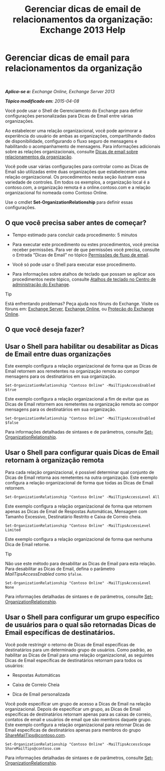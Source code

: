 ﻿---
title: 'Gerenciar dicas de email de relacionamentos da organização: Exchange 2013 Help'
TOCTitle: Gerenciar dicas de email para relacionamentos da organização
ms:assetid: 6e6b48ef-c41c-47ad-8063-66901765c2a5
ms:mtpsurl: https://technet.microsoft.com/pt-br/library/JJ649324(v=EXCHG.150)
ms:contentKeyID: 50485788
ms.date: 05/22/2018
mtps_version: v=EXCHG.150
ms.translationtype: MT
---

# Gerenciar dicas de email para relacionamentos da organização

 

_**Aplica-se a:** Exchange Online, Exchange Server 2013_

_**Tópico modificado em:** 2015-04-08_

Você pode usar o Shell de Gerenciamento do Exchange para definir configurações personalizadas para Dicas de Email entre várias organizações.

Ao estabelecer uma relação organizacional, você pode aprimorar a experiência do usuário de ambas as organizações, compartilhando dados de disponibilidade, configurando o fluxo seguro de mensagens e habilitando o acompanhamento de mensagens. Para informações adicionais sobre as relações organizacionais, consulte [Dicas de email sobre relacionamentos da organização](mailtips-over-organization-relationships-exchange-2013-help.md).

Você pode usar várias configurações para controlar como as Dicas de Email são utilizadas entre duas organizações que estabeleceram uma relação organizacional. Os procedimentos nesta seção ilustram essa variedade de controles. Em todos os exemplos, a organização local é a contoso.com, a organização remota é a online.contoso.com e a relação organizacional foi nomeada como Contoso Online.

Use o cmdlet **Set-OrganizationRelationship** para definir essas configurações.

## O que você precisa saber antes de começar?

  - Tempo estimado para concluir cada procedimento: 5 minutos

  - Para executar este procedimento ou estes procedimentos, você precisa receber permissões. Para ver de que permissões você precisa, consulte o Entrada "Dicas de Email" no tópico [Permissões de fluxo de email](mail-flow-permissions-exchange-2013-help.md).

  - Você só pode usar o Shell para executar esse procedimento.

  - Para informações sobre atalhos de teclado que possam se aplicar aos procedimentos neste tópico, consulte [Atalhos de teclado no Centro de administração do Exchange](keyboard-shortcuts-in-the-exchange-admin-center-exchange-online-protection-help.md).


> [!TIP]
> Está enfrentando problemas? Peça ajuda nos fóruns do Exchange. Visite os fóruns em: <A href="https://go.microsoft.com/fwlink/p/?linkid=60612">Exchange Server</A>, <A href="https://go.microsoft.com/fwlink/p/?linkid=267542">Exchange Online</A>, ou <A href="https://go.microsoft.com/fwlink/p/?linkid=285351">Proteção do Exchange Online</A>.



## O que você deseja fazer?

## Usar o Shell para habilitar ou desabilitar as Dicas de Email entre duas organizações

Este exemplo configura a relação organizacional de forma que as Dicas de Email retornem aos remetentes na organização remota ao compor mensagens para os destinatários em sua organização.

    Set-OrganizationRelationship "Contoso Online" -MailTipsAccessEnabled $true

Este exemplo configura a relação organizacional a fim de evitar que as Dicas de Email retornem aos remetentes na organização remota ao compor mensagens para os destinatários em sua organização.

    Set-OrganizationRelationship "Contoso Online" -MailTipsAccessEnabled $false

Para informações detalhadas de sintaxes e de parâmetros, consulte [Set-OrganizationRelationship](https://technet.microsoft.com/pt-br/library/ee332326\(v=exchg.150\)).

## Usar o Shell para configurar quais Dicas de Email retornam à organização remota

Para cada relação organizacional, é possível determinar qual conjunto de Dicas de Email retorna aos remetentes na outra organização. Este exemplo configura a relação organizacional de forma que todas as Dicas de Email retornem.

    Set-OrganizationRelationship "Contoso Online" -MailTipsAccessLevel All

Este exemplo configura a relação organizacional de forma que retornem apenas as Dicas de Email de Respostas Automáticas, Mensagem com Tamanho Excessivo, Destinatário Restrito e Caixa de Correio cheia.

    Set-OrganizationRelationship "Contoso Online" -MailTipsAccessLevel Limited

Este exemplo configura a relação organizacional de forma que nenhuma Dica de Email retorne.


> [!TIP]
> Não use este método para desabilitar as Dicas de Email para esta relação. Para desabilitar as Dicas de Email, defina o parâmetro <EM>MailTipsAccessEnabled</EM> como <CODE>$false</CODE>.



    Set-OrganizationRelationship "Contoso Online" -MailTipsAccessLevel None

Para informações detalhadas de sintaxes e de parâmetros, consulte [Set-OrganizationRelationship](https://technet.microsoft.com/pt-br/library/ee332326\(v=exchg.150\)).

## Usar o Shell para configurar um grupo específico de usuários para o qual são retornadas Dicas de Email específicas de destinatários.

Você pode restringir o retorno de Dicas de Email específicas de destinatários para um determinado grupo de usuários. Como padrão, ao habilitar as Dicas de Email para uma relação organizacional, as seguintes Dicas de Email específicas de destinatários retornam para todos os usuários:

  - Respostas Automáticas

  - Caixa de Correio Cheia

  - Dica de Email personalizada

Você pode especificar um grupo de acesso a Dicas de Email na relação organizacional. Depois de especificar um grupo, as Dicas de Email específicas de destinatários retornam apenas para as caixas de correio, contatos de email e usuários de email que são membros daquele grupo. Este exemplo configura a relação organizacional para retornar Dicas de Email específicas de destinatários apenas para membros do grupo ShareMailTips@contoso.com.

    Set-OrganizationRelationship "Contoso Online" -MailTipsAccessScope ShareMailTips@contoso.com

Para informações detalhadas de sintaxes e de parâmetros, consulte [Set-OrganizationRelationship](https://technet.microsoft.com/pt-br/library/ee332326\(v=exchg.150\)).

